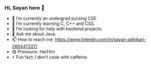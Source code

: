 ### Hi, Sayan here 👋

- 🔭 I’m currently an undergrad pursing CSE
- 🌱 I’m currently learning C, C++ and CSS.
- 🤔 I’m looking for help with backend projects.
- 💬 Ask me about Java.
- 📫 How to reach me: https://www.linkedin.com/in/sayan-adhikari-260447227/
- 😄 Pronouns: He/Him
- ⚡ Fun fact: I don't code with caffeine.

